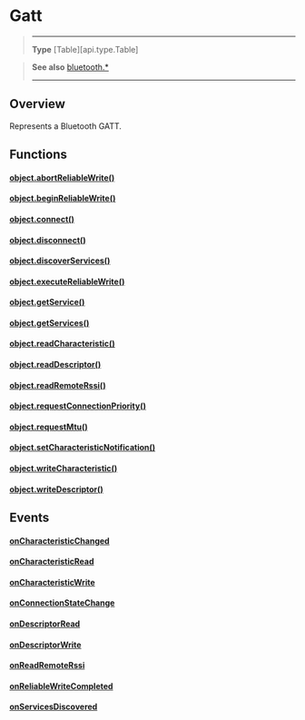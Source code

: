 # Gatt

> --------------------- ------------------------------------------------------------------------------------------
> __Type__              [Table][api.type.Table]


> __See also__          [bluetooth.*](/plugin/bluetooth.md)
> --------------------- ------------------------------------------------------------------------------------------

## Overview

Represents a Bluetooth GATT.

## Functions

#### [object.abortReliableWrite()](/plugin/bluetooth/type/Gatt/abortReliableWrite.md)

#### [object.beginReliableWrite()](/plugin/bluetooth/type/Gatt/beginReliableWrite.md)

#### [object.connect()](/plugin/bluetooth/type/Gatt/connect.md)

#### [object.disconnect()](/plugin/bluetooth/type/Gatt/disconnect.md)

#### [object.discoverServices()](/plugin/bluetooth/type/Gatt/discoverServices.md)

#### [object.executeReliableWrite()](/plugin/bluetooth/type/Gatt/executeReliableWrite.md)

#### [object.getService()](/plugin/bluetooth/type/Gatt/getService.md)

#### [object.getServices()](/plugin/bluetooth/type/Gatt/getServices.md)

#### [object.readCharacteristic()](/plugin/bluetooth/type/Gatt/readCharacteristic.md)

#### [object.readDescriptor()](/plugin/bluetooth/type/Gatt/readDescriptor.md)

#### [object.readRemoteRssi()](/plugin/bluetooth/type/Gatt/readRemoteRssi.md)

#### [object.requestConnectionPriority()](/plugin/bluetooth/type/Gatt/requestConnectionPriority.md)

#### [object.requestMtu()](/plugin/bluetooth/type/Gatt/requestMtu.md)

#### [object.setCharacteristicNotification()](/plugin/bluetooth/type/Gatt/setCharacteristicNotification.md)

#### [object.writeCharacteristic()](/plugin/bluetooth/type/Gatt/writeCharacteristic.md)

#### [object.writeDescriptor()](/plugin/bluetooth/type/Gatt/writeDescriptor.md)

## Events

#### [onCharacteristicChanged](/plugin/bluetooth/type/Gatt/event/onCharacteristicChanged/index.md)

#### [onCharacteristicRead](/plugin/bluetooth/type/Gatt/event/onCharacteristicRead/index.md)

#### [onCharacteristicWrite](/plugin/bluetooth/type/Gatt/event/onCharacteristicWrite/index.md)

#### [onConnectionStateChange](/plugin/bluetooth/type/Gatt/event/onConnectionStateChange/index.md)

#### [onDescriptorRead](/plugin/bluetooth/type/Gatt/event/onDescriptorRead/index.md)

#### [onDescriptorWrite](/plugin/bluetooth/type/Gatt/event/onDescriptorWrite/index.md)

#### [onReadRemoteRssi](/plugin/bluetooth/type/Gatt/event/onReadRemoteRssi/index.md)

#### [onReliableWriteCompleted](/plugin/bluetooth/type/Gatt/event/onReliableWriteCompleted/index.md)

#### [onServicesDiscovered](/plugin/bluetooth/type/Gatt/event/onServicesDiscovered/index.md)